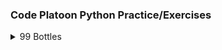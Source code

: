 ### Code Platoon Python Practice/Exercises
<details>
  <summary>99 Bottles</summary>
<br>
  # 99 Bottles
  
  Write a program that can print the song "99 Bottles of Beer".
  
  ## The Song
  
  ```bash
  99 bottles of beer on the wall, 99 bottles of beer.
  Take one down and pass it around, 98 bottles of beer on the wall.
  98 bottles of beer on the wall, 98 bottles of beer.
  Take one down and pass it around, 97 bottles of beer on the wall.
  97 bottles of beer on the wall, 97 bottles of beer.
  Take one down and pass it around, 96 bottles of beer on the wall.
  96 bottles of beer on the wall, 96 bottles of beer.
  Take one down and pass it around, 95 bottles of beer on the wall.
  95 bottles of beer on the wall, 95 bottles of beer.
  Take one down and pass it around, 94 bottles of beer on the wall.
  94 bottles of beer on the wall, 94 bottles of beer.
  Take one down and pass it around, 93 bottles of beer on the wall.
  93 bottles of beer on the wall, 93 bottles of beer.
  Take one down and pass it around, 92 bottles of beer on the wall.
  92 bottles of beer on the wall, 92 bottles of beer.
  Take one down and pass it around, 91 bottles of beer on the wall.
  91 bottles of beer on the wall, 91 bottles of beer.
  Take one down and pass it around, 90 bottles of beer on the wall.
  ...
  ...
  ...
  Take one down and pass it around, 1 bottle of beer on the wall.
  1 bottle of beer on the wall, 1 bottle of beer.
  Take one down and pass it around, no more bottles of beer on the wall.
  No more bottles of beer on the wall, no more bottles of beer.
  Go to the store and buy some more, 99 bottles of beer on the wall.
  ```
  
  ## Considerations
  
  * Take note of how the 'bottles' turns to 'bottle' at the right time
  * You can certainly use `while`, `for`, `forEach`, and various other built in methods
  
  ## Challenge Yourself
  
  * Make your code able to take in and account for any bottle amount
  * Refactor your code so it doesn't use any loops or iteration whatsoever
    
</details>

